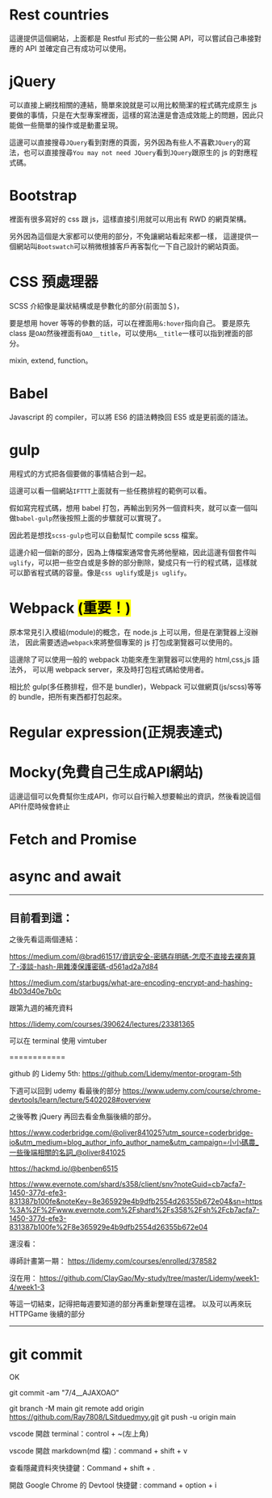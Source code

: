 # Rest countries

這邊提供這個網站，上面都是 Restful 形式的一些公開 API，可以嘗試自己串接對應的 API 並確定自己有成功可以使用。

# jQuery

可以直接上網找相關的連結，簡單來說就是可以用比較簡潔的程式碼完成原生 js 要做的事情，只是在大型專案裡面，這樣的寫法還是會造成效能上的問題，因此只能做一些簡單的操作或是動畫呈現。

這邊可以直接搜尋`JQuery`看到對應的頁面，另外因為有些人不喜歡`JQuery`的寫法，也可以直接搜尋`You may not need JQuery`看到`JQuery`跟原生的 js 的對應程式碼。

# Bootstrap

裡面有很多寫好的 css 跟 js，這樣直接引用就可以用出有 RWD 的網頁架構。

另外因為這個是大家都可以使用的部分，不免讓網站看起來都一樣，
這邊提供一個網站叫`Bootswatch`可以稍微根據客戶再客製化一下自己設計的網站頁面。

# CSS 預處理器

SCSS 介紹像是巢狀結構或是參數化的部分(前面加＄)，

要是想用 hover 等等的參數的話，可以在裡面用`&:hover`指向自己。
要是原先 class 是`OAO`然後裡面有`OAO__title`，可以使用`&__title`一樣可以指到裡面的部分。

mixin, extend, function。

# Babel

Javascript 的 compiler，可以將 ES6 的語法轉換回 ES5 或是更前面的語法。

# gulp

用程式的方式把各個要做的事情結合到一起。

這邊可以看一個網站`IFTTT`上面就有一些任務排程的範例可以看。

假如寫完程式碼，想用 babel 打包，再輸出到另外一個資料夾，就可以查一個叫做`babel-gulp`然後按照上面的步驟就可以實現了。

因此若是想找`scss-gulp`也可以自動幫忙 compile scss 檔案。

這邊介紹一個新的部分，因為上傳檔案通常會先將他壓縮，因此這邊有個套件叫`uglify`，可以把一些空白或是多餘的部分刪除，變成只有一行的程式碼，這樣就可以節省程式碼的容量。像是`css uglify`或是`js uglify`。

# Webpack <mark>(重要！)</mark>

原本常見引入模組(module)的概念，在 node.js 上可以用，但是在瀏覽器上沒辦法，
因此需要透過`webpack`來將整個專案的 js 打包成瀏覽器可以使用的。

這邊除了可以使用一般的 webpack 功能來產生瀏覽器可以使用的 html,css,js 語法外，
可以用 webpack server，來及時打包程式碼給使用者。

相比於 gulp(多任務排程，但不是 bundler)，Webpack 可以做網頁(js/scss)等等的 bundle，把所有東西都打包起來。

# Regular expression(正規表達式)

# Mocky(免費自己生成API網站)

這邊這個可以免費幫你生成API，你可以自行輸入想要輸出的資訊，然後看說這個API什麼時候會終止

# Fetch and Promise

# async and await

---

## 目前看到這：

之後先看這兩個連結：

https://medium.com/@brad61517/資訊安全-密碼存明碼-怎麼不直接去裸奔算了-淺談-hash-用雜湊保護密碼-d561ad2a7d84

https://medium.com/starbugs/what-are-encoding-encrypt-and-hashing-4b03d40e7b0c

跟第九週的補充資料

https://lidemy.com/courses/390624/lectures/23381365

可以在 terminal 使用 vimtuber

============

github 的 Lidemy 5th:
https://github.com/Lidemy/mentor-program-5th

下週可以回到 udemy 看最後的部分
https://www.udemy.com/course/chrome-devtools/learn/lecture/5402028#overview

之後等教 jQuery 再回去看金魚腦後續的部分。

https://www.coderbridge.com/@oliver841025?utm_source=coderbridge-io&utm_medium=blog_author_info_author_name&utm_campaign=小小碼農_一些後端相關的名詞_@oliver841025

https://hackmd.io/@benben6515

https://www.evernote.com/shard/s358/client/snv?noteGuid=cb7acfa7-1450-377d-efe3-831387b100fe&noteKey=8e365929e4b9dfb2554d26355b672e04&sn=https%3A%2F%2Fwww.evernote.com%2Fshard%2Fs358%2Fsh%2Fcb7acfa7-1450-377d-efe3-831387b100fe%2F8e365929e4b9dfb2554d26355b672e04

還沒看：

導師計畫第一期：
https://lidemy.com/courses/enrolled/378582

沒在用：
https://github.com/ClayGao/My-study/tree/master/Lidemy/week1-4/week1-3

等這一切結束，記得把每週要知道的部分再重新整理在這裡。
以及可以再來玩 HTTPGame 後續的部分

---

# git commit

OK

git commit -am "7/4\_\_AJAXOAO"

git branch -M main
git remote add origin https://github.com/Ray7808/LSitduedmyy.git
git push -u origin main

vscode 開啟 terminal：control + ~(左上角)

vscode 開啟 markdown(md 檔)：command + shift + v

查看隱藏資料夾快捷鍵：Command + shift + .

開啟 Google Chrome 的 Devtool 快捷鍵 : command + option + i
